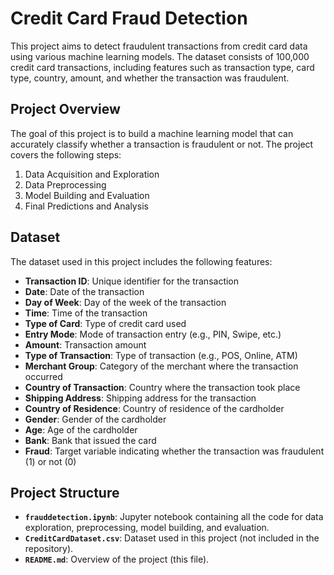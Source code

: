 # Credit Card Fraud Detection

This project aims to detect fraudulent transactions from credit card data using various machine learning models. The dataset consists of 100,000 credit card transactions, including features such as transaction type, card type, country, amount, and whether the transaction was fraudulent.

## Project Overview

The goal of this project is to build a machine learning model that can accurately classify whether a transaction is fraudulent or not. The project covers the following steps:

1. Data Acquisition and Exploration
2. Data Preprocessing
3. Model Building and Evaluation
4. Final Predictions and Analysis

## Dataset

The dataset used in this project includes the following features:

- **Transaction ID**: Unique identifier for the transaction
- **Date**: Date of the transaction
- **Day of Week**: Day of the week of the transaction
- **Time**: Time of the transaction
- **Type of Card**: Type of credit card used
- **Entry Mode**: Mode of transaction entry (e.g., PIN, Swipe, etc.)
- **Amount**: Transaction amount
- **Type of Transaction**: Type of transaction (e.g., POS, Online, ATM)
- **Merchant Group**: Category of the merchant where the transaction occurred
- **Country of Transaction**: Country where the transaction took place
- **Shipping Address**: Shipping address for the transaction
- **Country of Residence**: Country of residence of the cardholder
- **Gender**: Gender of the cardholder
- **Age**: Age of the cardholder
- **Bank**: Bank that issued the card
- **Fraud**: Target variable indicating whether the transaction was fraudulent (1) or not (0)

## Project Structure

- **`frauddetection.ipynb`**: Jupyter notebook containing all the code for data exploration, preprocessing, model building, and evaluation.
- **`CreditCardDataset.csv`**: Dataset used in this project (not included in the repository).
- **`README.md`**: Overview of the project (this file).
